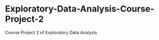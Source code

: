 Exploratory-Data-Analysis-Course-Project-2
==========================================

Course Project 2 of Exploratory Data Analysis 
